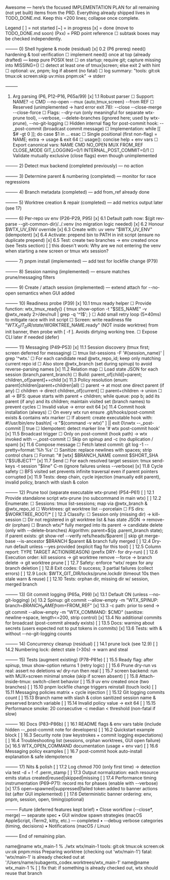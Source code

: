 Awesome — here’s the focused IMPLEMENTATION PLAN for all remaining (not yet built) items from the PRD. Everything already shipped lives in TODO_DONE.md. Keep this <200 lines; collapse once complete.

Legend
  [ ] = not started  [~] = in progress  [x] = done (move to TODO_DONE.md soon)  (Pxx) = PRD point reference
  ☐ subtask boxes may be checked independently.

⸻
0) Shell hygiene & mode (residual)
[x] 0.2 (P6 prereq) need() hardening & tool verification
    ☐ implement need() once at top (already drafted) — keep pure POSIX test
    ☐ on startup: require git; capture missing into MISSING=()
    ☐ detect at least one of tmux|screen; else exit 2 with hint
    ☐ optional: uv, pnpm; log if absent (no fatal)
    ☐ log summary: "tools: git:ok tmux:ok screen:skip uv:miss pnpm:ok" -> stderr

⸻
1) Arg parsing (P6, P12–P16, P65a/99)
[x] 1.1 Robust parser
    ☐ Support: NAME?  -c CMD  --no-open  --mux {auto,tmux,screen}  --from REF
    ☐ Reserved (unimplemented → hard error exit 78): --close --close-merge --close-force
    ☐ Flags: --dry-run (only meaningful for separate wtx-prune tool), --verbose, --delete-branches (ignored here; used by wtx-prune), --no-git-logging
    ☐ Hidden internal flag for post-commit hook: --_post-commit (broadcast commit message)
    ☐ Implementation: while [[ $# -gt 0 ]]; do case $1 in ... esac
    ☐ Single positional (first non-flag) = NAME; extra → usage & exit 64
    ☐ usage(): concise help + env vars
    ☐ Export canonical vars: NAME CMD NO_OPEN MUX FROM_REF CLOSE_MODE GIT_LOGGING=0/1 INTERNAL_POST_COMMIT=0/1
    ☐ Validate mutually exclusive (close flags) even though unimplemented

⸻
2) Detect mux backend (completed previously) — no action

⸻
3) Determine parent & numbering (completed) — monitor for race regressions

⸻
4) Branch metadata (completed) — add from_ref already done

⸻
5) Worktree creation & repair (completed) — add metrics output later (see 17)

⸻
6) Per-repo uv env (P26–P29, P95)
[x] 6.1 Default path now: $(git rev-parse --git-common-dir)/../.venv (no migration logic needed)
[x] 6.2 Honour $WTX_UV_ENV override
[x] 6.3 Create with: uv venv "$WTX_UV_ENV" (idempotent)
[x] 6.4 Activate: prepend bin to PATH in init script (ensure no duplicate prepend)
[x] 6.5 Test: create two branches → env created once (see Tests section)
[ ] this doesn't work: Why are we not entering the venv when starting a new screen or tmux wtx session?

⸻
7) pnpm install (implemented) — add test for lockfile change (P79)

⸻
8) Session naming (implemented) — ensure matches prune/messaging filters

⸻
9) Create / attach session (implemented) — extend attach for --no-open semantics when GUI added

⸻
10) Readiness probe (P39)
[x] 10.1 tmux ready helper
    ☐ Provide function: wtx_tmux_ready() { tmux show-option -t "$SES_NAME" -v @wtx_ready 2>/dev/null | grep -q '^1$'; }
    ☐ Add small retry loop (5×40ms) to mitigate race with init script
    ☐ Screen: write readiness file "$WTX_GIT_DIR/state/$WORKTREE_NAME.ready" (NOT inside worktree) from init banner, then probe with [ -f ]. Avoids dirtying working tree.
    ☐ Expose CLI later if needed (defer)

⸻
11) Messaging (P49–P53)
[x] 11.1 Session discovery (tmux first; screen deferred for messaging)
    ☐ tmux list-sessions -F '#{session_name}' | grep '^wtx\.'
    ☐ For each candidate read @wtx_repo_id; keep only matching current repo id
    ☐ Also store @wtx_branch (set during spinup) to avoid reverse-parsing names
[x] 11.2 Relation map
    ☐ Load state JSON for each session (branch,parent_branch)
    ☐ Build: parent_of[child]=parent; children_of[parent]+=child
[x] 11.3 Policy resolution (enum: parent|children|parent+children|all)
    ☐ parent → at most one direct parent (if any)
    ☐ children → direct children_of[current]
    ☐ parent+children → union
    ☐ all → BFS: queue starts with parent + children; while queue: pop b; add its parent (if any) and its children; maintain visited set (branch names) to prevent cycles
    ☐ Invalid value → error exit 64
[x] 11.4 Commit hook installation (always)
    ☐ On every wtx run ensure .git/hooks/post-commit exists & contains wtx marker
    ☐ If absent: create executable hook with:
       #!/usr/bin/env bash\n[ -x "$(command -v wtx)" ] || exit 0\nwtx --_post-commit || true
    ☐ Idempotent: detect marker line '# wtx post-commit hook'
[x] 11.5 Broadcast trigger
    ☐ Only on post-commit (hook path) → wtx invoked with --_post-commit
    ☐ Skip on spinup and -c (no duplication / spam)
[x] 11.6 Compose message
    ☐ Fetch latest commit: git log -1 --pretty=format:'%h %s'
    ☐ Sanitize: replace newlines with spaces; strip control chars
    ☐ Format: "# [wtx] $BRANCH_NAME commit $SHORT_SHA \"$SUBJECT\""
[x] 11.7 Send
    ☐ For each resolved target session: tmux send-keys -t session "$line" C-m (ignore failures unless --verbose)
[x] 11.8 Cycle safety
    ☐ BFS visited set prevents infinite traversal even if parent pointers corrupted
[x] 11.9 Tests: deep chain, cycle injection (manually edit parent), invalid policy, branch with slash & colon

⸻
12) Prune tool (separate executable wtx-prune) (P54–P61)
[ ] 12.1 Provide standalone script wtx-prune (no subcommand in main wtx)
[ ] 12.2 Enumerate:
    ☐ Sessions: tmux list-sessions; map via @wtx_branch & @wtx_repo_id
    ☐ Worktrees: git worktree list --porcelain
    ☐ FS dirs: $WORKTREE_ROOT/*
[ ] 12.3 Classify:
    ☐ Session only (missing dir) → kill-session
    ☐ Dir not registered in git worktree list & has state JSON → remove-dir (orphan)
    ☐ Branch wtx/* fully merged into its parent → candidate delete (only with --delete-branches)
       Algorithm: parent=$(jq .parent_branch state); if parent exists:
         git show-ref --verify refs/heads/$parent || skip
         git merge-base --is-ancestor $BRANCH $parent && branch fully merged
[ ] 12.4 Dry-run default unless --yes provided (explicit flag for this tool)
[ ] 12.5 Column report: TYPE TARGET ACTION(REASON) (prefix DRY- for dry-run)
[ ] 12.6 Execution order: kill sessions → git worktree remove --force → branch delete → git worktree prune
[ ] 12.7 Safety: enforce ^wtx/ regex for any branch deletion
[ ] 12.8 Exit codes: 0 success; 3 partial failures (collect errors)
[ ] 12.9 Lock: $WTX_GIT_DIR/locks/prune.lockdir (timeout 10s then stale warn & reuse)
[ ] 12.10 Tests: orphan dir, missing dir w/ session, merged branch

⸻
13) Git commit logging (P65a, P99)
[x] 13.1 Default ON (unless --no-git-logging)
[x] 13.2 Spinup: git commit --allow-empty -m "WTX_SPINUP: branch=$BRANCH_NAME from=$FROM_REF"
[x] 13.3 -c path: prior to send → git commit --allow-empty -m "WTX_COMMAND: $CMD" (sanitize: newline→space, length<=200, strip control)
[x] 13.4 No additional commits for broadcast (post-commit already exists)
[ ] 13.5 Docs: warning about secrets (users expected not to put tokens in commits)
[x] 13.6 Tests: with & without --no-git-logging counts

⸻
14) Concurrency cleanup (residual)
[ ] 14.1 prune lock (see 12.9)
[ ] 14.2 Numbering lock: detect stale (>30s) → warn and steal

⸻
15) Tests (augment existing) (P78–P81e)
[ ] 15.5 Ready flag: after spinup, tmux show-option returns 1 (retry logic)
[ ] 15.6 Prune dry-run vs real: assert no deletions w/ dry-run then real
[ ] 15.7 screen backend: run with MUX=screen minimal smoke (skip if screen absent)
[ ] 15.8 Attach-inside-tmux: switch-client behavior
[ ] 15.9 uv env created once (two branches)
[ ] 15.10 pnpm lockfile change triggers reinstall (touch lock)
[ ] 15.11 Messaging policies matrix + cycle injection
[ ] 15.12 Git logging commits count
[ ] 15.13 Branch name with slash & colon sanitized session name & preserved branch variable
[ ] 15.14 Invalid policy value → exit 64
[ ] 15.15 Performance smoke: 20 consecutive -c median < threshold (non-fatal if slow)

⸻
16) Docs (P83–P86b)
[ ] 16.1 README flags & env vars table (include hidden --_post-commit note for developers)
[ ] 16.2 Quickstart example block
[ ] 16.3 Security note (raw keystrokes + commit logging expectations)
[ ] 16.4 Troubleshooting list (sessions, orphan worktrees, GUI open failure)
[x] 16.5 WTX_OPEN_COMMAND documentation (usage + env var)
[ ] 16.6 Messaging policy examples
[ ] 16.7 post-commit hook auto-install explanation & safe idempotence

⸻
17) Nits & polish
[ ] 17.2 Log chmod 700 (only first time) → detection via test -d + ! -f .perm_stamp
[ ] 17.3 Output normalization: each resource emits status created|reused|skipped|missing
[ ] 17.4 Performance timing instrumentation (P69–P71): record ms for phases (enable with --verbose)
[x] 17.5 open=spawned|suppressed|failed token added to banner actions list (after GUI implemented)
[ ] 17.6 Deterministic banner ordering: env, pnpm, session, open, timing(optional)

⸻
Future (deferred features kept brief)
  • Close workflow (--close*, merge) — separate spec
  • GUI window spawn strategies (macOS AppleScript, iTerm2, kitty, etc.) — completed
  • --debug verbose categories (timing, decisions)
  • Notifications (macOS / Linux)

⸻
End of remaining plan.

name@name wtx_main-1 % ./wtx wtx/main-1
tools: git:ok tmux:ok screen:ok uv:ok pnpm:miss
Preparing worktree (checking out 'wtx/main-1')
fatal: 'wtx/main-1' is already checked out at '/Users/name/subagents_codex.worktrees/wtx_main-1'
name@name wtx_main-1 % 
[ ] fix that: if something is already checked out, wtx should reuse that branch
